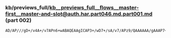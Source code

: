 ### kb/previews_full/kb__previews_full__flows__master-first__master-and-slot@auth.har.part046.md.part001.md (part 002)

```md
AD/AP///gD+/v4A+/v7APn6+wABAQEAAgICAP3+/wD7+/sA/v7/APz9/QAAAAAA/gAAAP7+/gD/AgEA/f7/AAD/AAD//wAA/
```

```
